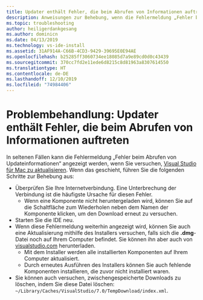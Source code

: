 ```yaml
---
title: Updater enthält Fehler, die beim Abrufen von Informationen auftreten
description: Anweisungen zur Behebung, wenn die Fehlermeldung „Fehler beim Abrufen von Updateinformationen“ in Visual Studio 2019 für Mac angezeigt wird
ms.topic: troubleshooting
author: heiligerdankgesang
ms.author: dominicn
ms.date: 04/13/2019
ms.technology: vs-ide-install
ms.assetid: 31AF914A-C66B-4CD3-9429-39695E0E94AE
ms.openlocfilehash: b25285ff3060734ee18085d7a9e89cd0d0c43439
ms.sourcegitcommit: 370cc7fd2e11ede6d8215c8d81963a8307614550
ms.translationtype: HT
ms.contentlocale: de-DE
ms.lasthandoff: 12/10/2019
ms.locfileid: "74984406"
---
```

# <a name="troubleshooting-updater-has-errors-retrieving-information"></a>Problembehandlung: Updater enthält Fehler, die beim Abrufen von Informationen auftreten

In seltenen Fällen kann die Fehlermeldung „Fehler beim Abrufen von Updateinformationen“ angezeigt werden, wenn Sie versuchen, [Visual Studio für Mac zu aktualisieren](update.md). Wenn das geschieht, führen Sie die folgenden Schritte zur Behebung aus:

- Überprüfen Sie Ihre Internetverbindung. Eine Unterbrechung der Verbindung ist die häufigste Ursache für diesen Fehler.
  - Wenn eine Komponente nicht heruntergeladen wird, können Sie auf die Schaltfläche zum Wiederholen neben dem Namen der Komponente klicken, um den Download erneut zu versuchen.
- Starten Sie die IDE neu.
- Wenn diese Fehlermeldung weiterhin angezeigt wird, können Sie auch eine Aktualisierung mithilfe des Installers versuchen, falls sich die **.dmg**-Datei noch auf Ihrem Computer befindet. Sie können ihn aber auch von [visualstudio.com](https://visualstudio.microsoft.com/vs/mac/) herunterladen.
  - Mit dem Installer werden alle installierten Komponenten auf Ihrem Computer aktualisiert.
  - Durch erneutes Ausführen des Installers können Sie auch fehlende Komponenten installieren, die zuvor nicht installiert waren.
- Sie können auch versuchen, zwischengespeicherte Downloads zu löschen, indem Sie diese Datei löschen: `~/Library/Caches/VisualStudio/7.0/TempDownload/index.xml`.
